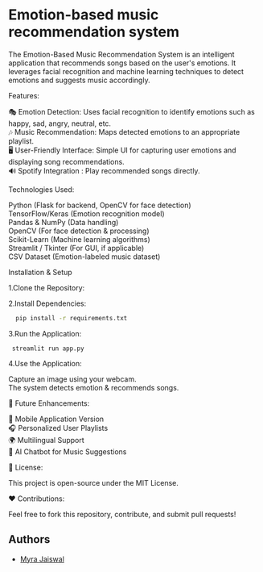 # Emotion-based music recommendation system

The Emotion-Based Music Recommendation System is an intelligent application that recommends songs based on the user's emotions. It leverages facial recognition and machine learning techniques to detect emotions and suggests music accordingly.

 Features:

🎭 Emotion Detection: Uses facial recognition to identify emotions such as happy, sad, angry, neutral, etc.<br>
🎶 Music Recommendation: Maps detected emotions to an appropriate playlist.<br>
🖥️ User-Friendly Interface: Simple UI for capturing user emotions and displaying song recommendations.<br>
🔊 Spotify Integration : Play recommended songs directly.

Technologies Used:

Python (Flask for backend, OpenCV for face detection)<br>
TensorFlow/Keras (Emotion recognition model)<br>
Pandas & NumPy (Data handling)<br>
OpenCV (For face detection & processing)<br>
Scikit-Learn (Machine learning algorithms)<br>
Streamlit / Tkinter (For GUI, if applicable)<br>
CSV Dataset (Emotion-labeled music dataset)<br>

Installation & Setup

1.Clone the Repository:

2.Install Dependencies:

```bash
  pip install -r requirements.txt
```

3.Run the Application:<br>
 ```bash<br>
  streamlit run app.py
```

4.Use the Application:

Capture an image using your webcam.<br>
The system detects emotion & recommends songs.<br>

📌 Future Enhancements:

📱 Mobile Application Version<br>
🎧 Personalized User Playlists<br>
🌍 Multilingual Support<br>
🤖 AI Chatbot for Music Suggestions<br>

📜 License:

This project is open-source under the MIT License.

❤️ Contributions:

Feel free to fork this repository, contribute, and submit pull requests!

## Authors

- [Myra Jaiswal](https://github.com/MYRA31JAIS)

